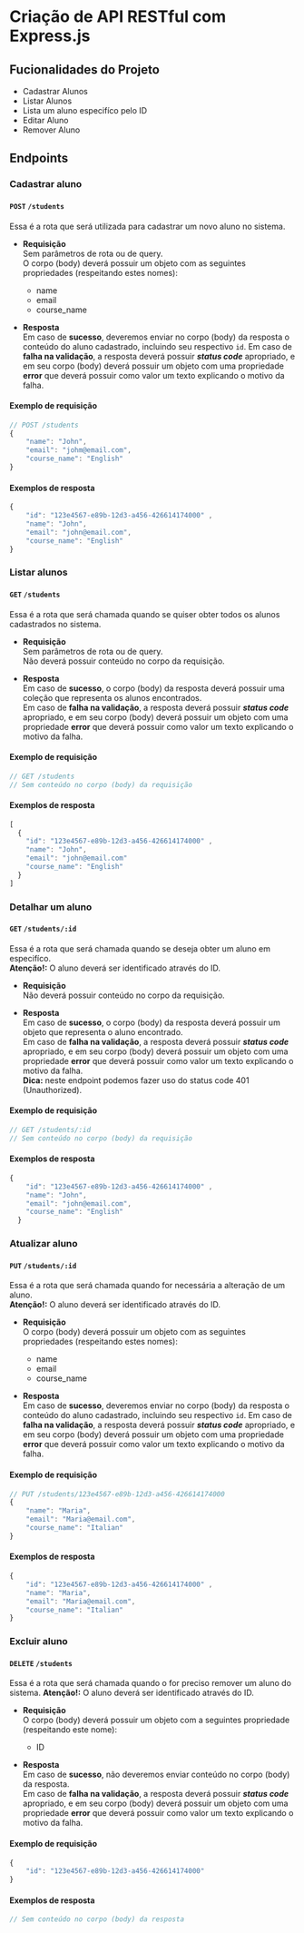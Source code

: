 # Criação de API RESTful com Express.js

## Fucionalidades do Projeto
- Cadastrar Alunos
- Listar Alunos
- Lista um aluno especifíco pelo ID
- Editar Aluno
- Remover Aluno

## **Endpoints**

### **Cadastrar aluno**

#### `POST` `/students`

Essa é a rota que será utilizada para cadastrar um novo aluno no sistema.

- **Requisição**  
  Sem parâmetros de rota ou de query.  
  O corpo (body) deverá possuir um objeto com as seguintes propriedades (respeitando estes nomes):

  - name
  - email
  - course_name

- **Resposta**  
  Em caso de **sucesso**, deveremos enviar no corpo (body) da resposta o conteúdo do aluno cadastrado, incluindo seu respectivo `id`.
  Em caso de **falha na validação**, a resposta deverá possuir **_status code_** apropriado, e em seu corpo (body) deverá possuir um objeto com uma propriedade **error** que deverá possuir como valor um texto explicando o motivo da falha.

#### **Exemplo de requisição**

```javascript
// POST /students
{
    "name": "John",
    "email": "johm@email.com",
    "course_name": "English"
}
```

#### **Exemplos de resposta**

```javascript
{
    "id": "123e4567-e89b-12d3-a456-426614174000" ,
    "name": "John",
    "email": "john@email.com",
    "course_name": "English"
}
```

### **Listar alunos**

#### `GET` `/students`

Essa é a rota que será chamada quando se quiser obter todos os alunos cadastrados no sistema.  


- **Requisição**  
  Sem parâmetros de rota ou de query.  
  Não deverá possuir conteúdo no corpo da requisição.

- **Resposta**  
  Em caso de **sucesso**, o corpo (body) da resposta deverá possuir uma coleção que representa os alunos encontrados.  
  Em caso de **falha na validação**, a resposta deverá possuir **_status code_** apropriado, e em seu corpo (body) deverá possuir um objeto com uma propriedade **error** que deverá possuir como valor um texto explicando o motivo da falha.  
#### **Exemplo de requisição**

```javascript
// GET /students
// Sem conteúdo no corpo (body) da requisição
```

#### **Exemplos de resposta**

```javascript
[
  {
    "id": "123e4567-e89b-12d3-a456-426614174000" ,
    "name": "John",
    "email": "john@email.com"
    "course_name": "English"
  }
]
```

### **Detalhar um aluno**
#### `GET` `/students/:id`

Essa é a rota que será chamada quando se deseja obter um aluno em especifíco.  
**Atenção!:** O aluno deverá ser identificado através do ID.

- **Requisição**  
  Não deverá possuir conteúdo no corpo da requisição.

- **Resposta**  
  Em caso de **sucesso**, o corpo (body) da resposta deverá possuir um objeto que representa o aluno encontrado.  
  Em caso de **falha na validação**, a resposta deverá possuir **_status code_** apropriado, e em seu corpo (body) deverá possuir um objeto com uma propriedade **error** que deverá possuir como valor um texto explicando o motivo da falha.  
  **Dica:** neste endpoint podemos fazer uso do status code 401 (Unauthorized).

#### **Exemplo de requisição**

```javascript
// GET /students/:id
// Sem conteúdo no corpo (body) da requisição
```

#### **Exemplos de resposta**

```javascript
{
    "id": "123e4567-e89b-12d3-a456-426614174000" ,
    "name": "John",
    "email": "john@email.com",
    "course_name": "English"
  }
```

### **Atualizar aluno**

#### `PUT` `/students/:id`

Essa é a rota que será chamada quando for necessária a alteração de um aluno.  
**Atenção!:** O aluno deverá ser identificado através do ID.

- **Requisição**  
  O corpo (body) deverá possuir um objeto com as seguintes propriedades (respeitando estes nomes):

  - name
  - email
  - course_name

- **Resposta**  
    Em caso de **sucesso**, deveremos enviar no corpo (body) da resposta o conteúdo do aluno cadastrado, incluindo seu respectivo `id`. 
    Em caso de **falha na validação**, a resposta deverá possuir **_status code_** apropriado, e em seu corpo (body) deverá possuir um objeto com uma propriedade **error** que deverá possuir como valor um texto explicando o motivo da falha.

#### **Exemplo de requisição**

```javascript
// PUT /students/123e4567-e89b-12d3-a456-426614174000
{
    "name": "Maria",
    "email": "Maria@email.com",
    "course_name": "Italian"
}
```

#### **Exemplos de resposta**

```javascript
{
    "id": "123e4567-e89b-12d3-a456-426614174000" ,
    "name": "Maria",
    "email": "Maria@email.com",
    "course_name": "Italian"
}
```

### **Excluir aluno**

#### `DELETE` `/students`

Essa é a rota que será chamada quando o for preciso remover um aluno do sistema. 
**Atenção!:** O aluno deverá ser identificado através do ID.


- **Requisição**    
O corpo (body) deverá possuir um objeto com a seguintes propriedade (respeitando este nome):
  - ID
    
- **Resposta**  
  Em caso de **sucesso**, não deveremos enviar conteúdo no corpo (body) da resposta.  
  Em caso de **falha na validação**, a resposta deverá possuir **_status code_** apropriado, e em seu corpo (body) deverá possuir um objeto com uma propriedade **error** que deverá possuir como valor um texto explicando o motivo da falha.

#### **Exemplo de requisição**

```javascript
{
    "id": "123e4567-e89b-12d3-a456-426614174000"
}
```

#### **Exemplos de resposta**

```javascript
// Sem conteúdo no corpo (body) da resposta
```

